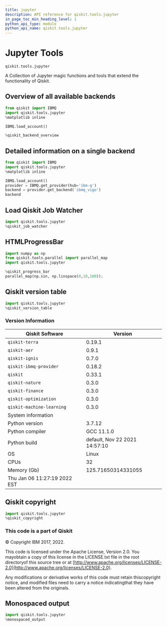 ```yaml
---
title: jupyter
description: API reference for qiskit.tools.jupyter
in_page_toc_min_heading_level: 1
python_api_type: module
python_api_name: qiskit.tools.jupyter
---
```


<span id="module-qiskit.tools.jupyter" />

<span id="qiskit-tools-jupyter" />

# Jupyter Tools

<span id="module-qiskit.tools.jupyter" />

`qiskit.tools.jupyter`

A Collection of Jupyter magic functions and tools that extend the functionality of Qiskit.

## Overview of all available backends

```python
from qiskit import IBMQ
import qiskit.tools.jupyter
%matplotlib inline

IBMQ.load_account()

%qiskit_backend_overview
```

## Detailed information on a single backend

```python
from qiskit import IBMQ
import qiskit.tools.jupyter
%matplotlib inline

IBMQ.load_account()
provider = IBMQ.get_provider(hub='ibm-q')
backend = provider.get_backend('ibmq_vigo')
backend
```

## Load Qiskit Job Watcher

```python
import qiskit.tools.jupyter
%qiskit_job_watcher
```

## HTMLProgressBar

```python
import numpy as np
from qiskit.tools.parallel import parallel_map
import qiskit.tools.jupyter

%qiskit_progress_bar
parallel_map(np.sin, np.linspace(0,10,100));
```

## Qiskit version table

```python
import qiskit.tools.jupyter
%qiskit_version_table
```

### Version Information

| Qiskit Software              | Version                       |
| ---------------------------- | ----------------------------- |
| `qiskit-terra`               | 0.19.1                        |
| `qiskit-aer`                 | 0.9.1                         |
| `qiskit-ignis`               | 0.7.0                         |
| `qiskit-ibmq-provider`       | 0.18.2                        |
| `qiskit`                     | 0.33.1                        |
| `qiskit-nature`              | 0.3.0                         |
| `qiskit-finance`             | 0.3.0                         |
| `qiskit-optimization`        | 0.3.0                         |
| `qiskit-machine-learning`    | 0.3.0                         |
| System information           |                               |
| Python version               | 3.7.12                        |
| Python compiler              | GCC 11.1.0                    |
| Python build                 | default, Nov 22 2021 14:57:10 |
| OS                           | Linux                         |
| CPUs                         | 32                            |
| Memory (Gb)                  | 125.71650314331055            |
| Thu Jan 06 11:27:19 2022 EST |                               |

## Qiskit copyright

```python
import qiskit.tools.jupyter
%qiskit_copyright
```

### This code is a part of Qiskit

© Copyright IBM 2017, 2022.

This code is licensed under the Apache License, Version 2.0. You mayobtain a copy of this license in the LICENSE.txt file in the root directoryof this source tree or at [http://www.apache.org/licenses/LICENSE-2.0](http://www.apache.org/licenses/LICENSE-2.0).

Any modifications or derivative works of this code must retain thiscopyright notice, and modified files need to carry a notice indicatingthat they have been altered from the originals.

## Monospaced output

```python
import qiskit.tools.jupyter
%monospaced_output
```

